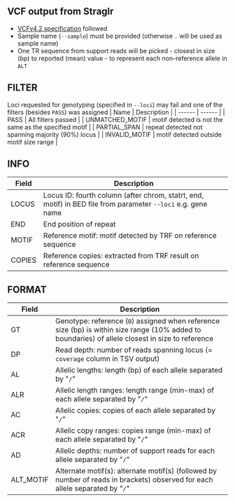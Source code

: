 ## VCF output from Straglr
- [VCFv4.2 specification](https://samtools.github.io/hts-specs/VCFv4.2.pdf) followed
- Sample name (`--sample`) must be provided (otherwise `.` will be used as sample name)
- One TR sequence from support reads will be picked - closest in size (bp) to reported (mean) value - to represent each non-reference allele in `ALT`

## FILTER
Loci requested for genotyping (specified in `--loci`) may fail and one of the filters (besides `PASS`) was assigned
| Name | Description |
| ------ | ------ |
| PASS | All filters passed |
| UNMATCHED_MOTIF | motif detected is not the same as the specified motif |
| PARTIAL_SPAN | repeat detected not spanning majority (90%) locus |
| INVALID_MOTIF | motif detected outside motif size range |

## INFO
| Field | Description |
| ------ | ------ |
| LOCUS | Locus ID: fourth column (after chrom, statrt, end, motif) in BED file from parameter `--loci` e.g. gene name |
| END | End position of repeat |
| MOTIF | Reference motif: motif detected by TRF on reference sequence |
| COPIES | Reference copies: extracted from TRF result on reference sequence |

## FORMAT
| Field | Description |
| ------ | ------ |
| GT | Genotype: reference (`0`) assigned when reference size (bp) is within size range (10% added to boundaries) of allele closest in size to reference |
| DP | Read depth: number of reads spanning locus (= `coverage` column in TSV output) |
| AL | Allelic lengths: length (bp) of each allele separated by "`/`" |
| ALR | Allelic length ranges: length range (min-max) of each allele separated by "`/`" |
| AC | Allelic copies: copies of each allele separated by "`/`" |
| ACR | Allelic copy ranges: copies range (min-max) of each allele separated by "`/`" | |
| AD | Allelic depths: number of support reads for each allele separated by "`/`" |
| ALT_MOTIF | Alternate motif(s): alternate motif(s) (followed by number of reads in brackets) observed for each allele separated by "`/`" |

